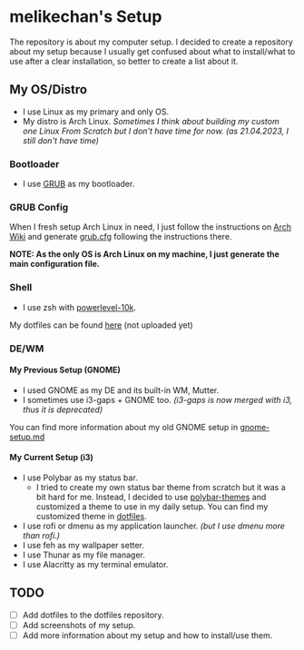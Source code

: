 # melikechan's Setup

The repository is about my computer setup. I decided to create a repository about my setup because I usually get confused about what to install/what to use after a clear installation, so better to create a list about it.

## My OS/Distro

- I use Linux as my primary and only OS.
- My distro is Arch Linux. _Sometimes I think about building my custom one Linux From Scratch but I don't have time for now. (as 21.04.2023, I still don't have time)_

### Bootloader

- I use [GRUB](https://wiki.archlinux.org/title/GRUB) as my bootloader.

### GRUB Config

When I fresh setup Arch Linux in need, I just follow the instructions on [Arch Wiki](https://wiki.archlinux.org/title/GRUB) and generate [grub.cfg](https://wiki.archlinux.org/title/GRUB#Generated_grub.cfg) following the instructions there.

**NOTE: As the only OS is Arch Linux on my machine, I just generate the main configuration file.**

### Shell

- I use zsh with [powerlevel-10k](https://github.com/romkatv/powerlevel10k).

My dotfiles can be found [here](https://github.com/melikechan/dotfiles/zsh) (not uploaded yet)

### DE/WM

#### My Previous Setup (GNOME)

- I used GNOME as my DE and its built-in WM, Mutter.
- I sometimes use i3-gaps + GNOME too. _(i3-gaps is now merged with i3, thus it is deprecated)_

You can find more information about my old GNOME setup in [gnome-setup.md](gnome-setup.md)

#### My Current Setup (i3)

- I use Polybar as my status bar.
  - I tried to create my own status bar theme from scratch but it was a bit hard for me. Instead, I decided to use [polybar-themes](https://github.com/adi1090x/polybar-themes) and customized a theme to use in my daily setup. You can find my customized theme in [dotfiles](#my-current-setup-i3).
- I use rofi or dmenu as my application launcher. _(but I use dmenu more than rofi.)_
- I use feh as my wallpaper setter.
- I use Thunar as my file manager.
- I use Alacritty as my terminal emulator.

## TODO

- [ ] Add dotfiles to the dotfiles repository.
- [ ] Add screenshots of my setup.
- [ ] Add more information about my setup and how to install/use them.
